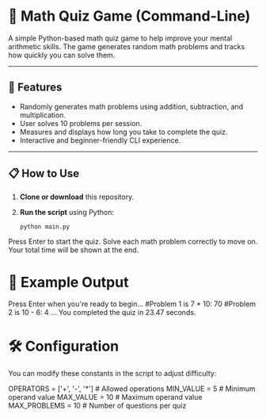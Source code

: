 # 🧠 Math Quiz Game (Command-Line)

A simple Python-based math quiz game to help improve your mental arithmetic skills. The game generates random math problems and tracks how quickly you can solve them.

---

## 🚀 Features

- Randomly generates math problems using addition, subtraction, and multiplication.
- User solves 10 problems per session.
- Measures and displays how long you take to complete the quiz.
- Interactive and beginner-friendly CLI experience.

---

## 📋 How to Use

1. **Clone or download** this repository.
2. **Run the script** using Python:

   ```bash
   python main.py


Press Enter to start the quiz.
Solve each math problem correctly to move on.
Your total time will be shown at the end.

# 🧩 Example Output

Press Enter when you're ready to begin...
#Problem 1 is 7 * 10: 70
#Problem 2 is 10 - 6: 4
...
You completed the quiz in 23.47 seconds.

# 🛠️ Configuration

You can modify these constants in the script to adjust difficulty:

OPERATORS = ['+', '-', '*']  # Allowed operations
MIN_VALUE = 5                # Minimum operand value
MAX_VALUE = 10               # Maximum operand value
MAX_PROBLEMS = 10            # Number of questions per quiz